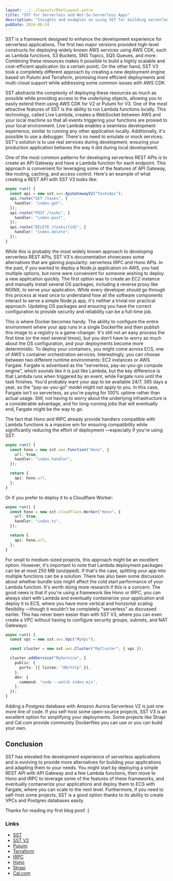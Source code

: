 ```yaml
---
layout: ../../layouts/PostLayout.astro
title: "SST for Serverless and Not-So-Serverless Apps"
description: "Insights and examples on using SST for building serverless and hybrid cloud applications, with a focus on real-world deployment strategies."
pubDate: 2024-08-24
---
```


SST is a framework designed to enhance the development experience for serverless applications. The first two major versions provided high-level constructs for deploying widely known AWS services using AWS CDK, such as Lambda functions, S3 Buckets, SNS Topics, SQS Queues, and more. Combining these resources makes it possible to build a highly scalable and cost-efficient application (to a certain point). On the other hand, SST V3 took a completely different approach by creating a new deployment engine based on Pulumi and Terraform, promising more efficient deployments and multi-cloud support while addressing some common issues with AWS CDK.

SST abstracts the complexity of deploying these resources as much as possible while providing access to the underlying objects, allowing you to easily extend them using AWS CDK for V2 or Pulumi for V3. One of the most attractive features of SST is the ability to run Lambda functions locally. This technology, called Live Lambda, creates a WebSocket between AWS and your local machine so that all events triggering your functions are proxied to your local environment. Live Lambda enables a seamless development experience, similar to running any other application locally. Additionally, it's possible to use a debugger. There's no need to emulate or mock services; SST's solution is to use real services during development, ensuring your production application behaves the way it did during local development.

One of the most common patterns for developing serverless REST APIs is to create an API Gateway and have a Lambda function for each endpoint. This approach is convenient for leveraging some of the features of API Gateway, like routing, caching, and access control. Here's an example of what creating a REST API with SST V3 looks like:

```typescript
async run() {
  const api = new sst.aws.ApiGatewayV2("TasksApi");
  api.route("GET /tasks", {
    handler: "index.get",
  });
  api.route("POST /tasks", {
    handler: "index.post",
  });
  api.route("DELETE /tasks/{id}", {
    handler: "index.delete",
  });
}
```

While this is probably the most widely known approach to developing serverless REST APIs, SST V3's documentation showcases some alternatives that are gaining popularity: serverless tRPC and Hono APIs. In the past, if you wanted to deploy a Node.js application on AWS, you had multiple options, but none were convenient for someone wishing to deploy a new application quickly. The first option was to create an EC2 instance and manually install several OS packages, including a reverse proxy like NGINX, to serve your application. While every developer should go through this process at least once to understand how all the software components interact to serve a simple Node.js app, it's neither a trivial nor practical approach. Updating OS packages and ensuring you have the correct configuration to provide security and reliability can be a full-time job.

This is where Docker becomes handy. The ability to configure the entire environment where your app runs in a single Dockerfile and then publish this image to a registry is a game-changer. It's still not an easy process the first time (or the next several times), but you don't have to worry as much about the OS configuration, and your deployments become more deterministic. To deploy your containers, you might come across ECS, one of AWS's container orchestration services. Interestingly, you can choose between two different runtime environments: EC2 instances or AWS Fargate. Fargate is advertised as the "serverless, pay-as-you-go compute engine", which sounds like it is just like Lambda, but the key difference is that Lambda runs when triggered by an event, while Fargate runs until the task finishes. You'd probably want your app to be available 24/7, 365 days a year, so the "pay-as-you-go" model might not apply to you. In this case, Fargate isn't so serverless, as you're paying for 100% uptime rather than actual usage. Still, not having to worry about the underlying infrastructure is a considerable advantage, and for long-running jobs that will eventually end, Fargate might be the way to go.

The fact that Hono and tRPC already provide handlers compatible with Lambda functions is a massive win for ensuring compatibility while significantly reducing the effort of deployment —especially if you're using SST:

```typescript
async run() {
  const hono = new sst.aws.Function("Hono", {
    url: true,
    handler: "index.handler",
  });

  return {
    api: hono.url,
  };
}
```

Or if you prefer to deploy it to a Cloudflare Worker:

```typescript
async run() {
  const hono = new sst.cloudflare.Worker("Hono", {
    url: true,
    handler: "index.ts",
  });

  return {
    api: hono.url,
  };
}
```

For small to medium-sized projects, this approach might be an excellent option. However, it's important to note that Lambda deployment packages can be at most 250 MB (unzipped). If that's the case, splitting your app into multiple functions can be a solution. There has also been some discussion about whether bundle size might affect the cold start performance of your Lambda function. It's worth doing more research if this is a concern. The good news is that if you're using a framework like Hono or tRPC, you can always start with Lambda and eventually containerize your application and deploy it to ECS, where you have more vertical and horizontal scaling flexibility —though it wouldn't be completely "serverless" as discussed earlier. This has never been easier than with SST V3, where you can even create a VPC without having to configure security groups, subnets, and NAT Gateways:

```typescript
async run() {
  const vpc = new sst.aws.Vpc("MyVpc");

  const cluster = new sst.aws.Cluster("MyCluster", { vpc });

  cluster.addService("MyService", {
    public: {
      ports: [{ listen: "80/http" }],
    },
    dev: {
      command: "node --watch index.mjs",
    },
  });
}
```

Adding a Postgres database with Amazon Aurora Serverless V2 is just one more line of code. If you self-host some open-source projects, SST V3 is an excellent option for simplifying your deployments. Some projects like Strapi and Cal.com provide community Dockerfiles you can use or you can build your own.

## Conclusion

SST has elevated the development experience of serverless applications and is evolving to provide more alternatives for building your applications and adapting them to your needs. You might start by deploying a simple REST API with API Gateway and a few Lambda functions, then move to Hono and tRPC to leverage some of the features of these frameworks, and eventually containerize your applications and deploy them to ECS with Fargate, where you can scale to the next level. Furthermore, if you need to self-host some projects, SST is a good option thanks to its ability to create VPCs and Postgres databases easily.

Thanks for reading my first blog post! :)

### Links

- [SST](https://sst.dev)
- [SST V2](https://v2.sst.dev)
- [Pulumi](https://www.pulumi.com)
- [Terraform](https://www.terraform.io)
- [tRPC](https://trpc.io)
- [Hono](https://hono.dev)
- [Strapi](https://strapi.io)
- [Cal.com](https://cal.com)
